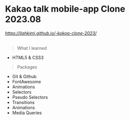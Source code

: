 # Kakao talk mobile-app Clone 2023.08
###### https://liahkimi.github.io/-kokoa-clone-2023/

> What I learned
- HTML5 & CSS3

> Packages
- Git & Github
- FontAwesome
- Animations
- Selectors
- Pseudo Selectors
- Transitions
- Animations
- Media Queries
